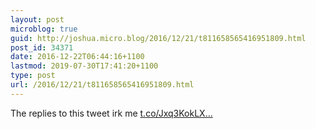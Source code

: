 ```yaml
---
layout: post
microblog: true
guid: http://joshua.micro.blog/2016/12/21/t811658565416951809.html
post_id: 34371
date: 2016-12-22T06:44:16+1100
lastmod: 2019-07-30T17:41:20+1100
type: post
url: /2016/12/21/t811658565416951809.html
---
```

The replies to this tweet irk me [t.co/Jxq3KokLX...](https://t.co/Jxq3KokLXb)
